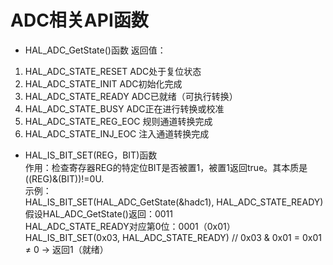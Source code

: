 # ADC相关API函数
- HAL_ADC_GetState()函数
返回值：
1. HAL_ADC_STATE_RESET ADC处于复位状态
2. HAL_ADC_STATE_INIT ADC初始化完成
3. HAL_ADC_STATE_READY ADC已就绪（可执行转换） 
4. HAL_ADC_STATE_BUSY ADC正在进行转换或校准
5. HAL_ADC_STATE_REG_EOC 规则通道转换完成
6. HAL_ADC_STATE_INJ_EOC 注入通道转换完成
- HAL_IS_BIT_SET(REG，BIT)函数  
作用：检查寄存器REG的特定位BIT是否被置1，被置1返回true。其本质是 ((REG)&(BIT))!=0U.  
示例：  
HAL_IS_BIT_SET(HAL_ADC_GetState(&hadc1), HAL_ADC_STATE_READY)  
假设HAL_ADC_GetState()返回：0011  
HAL_ADC_STATE_READY对应第0位：0001（0x01）  
HAL_IS_BIT_SET(0x03, HAL_ADC_STATE_READY)  // 0x03 & 0x01 = 0x01 ≠ 0 → 返回1（就绪）  
